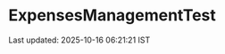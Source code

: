 # ExpensesManagementTest
















































































































































































































































































Last updated: 2025-10-16 06:21:21 IST
